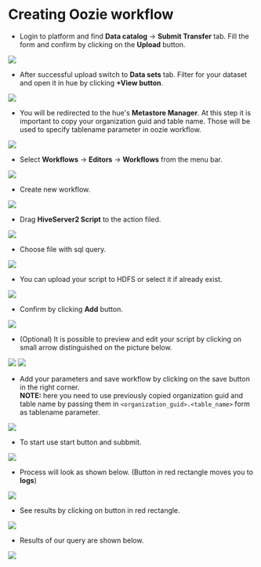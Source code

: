 # Creating Oozie workflow

* Login to platform and find **Data catalog** -> **Submit Transfer** tab. 
 Fill the form and confirm by clicking on the **Upload** button.

![](https://github.com/pprzekwa/FAQs/blob/DPNG-9509-oozie-usage/images/oozie_man/upload_file.jpg)

* After successful upload switch to **Data sets** tab. Filter for your dataset and open it in hue by clicking **+View button**.

![](https://github.com/pprzekwa/FAQs/blob/DPNG-9509-oozie-usage/images/oozie_man/tap_view.jpg)

* You will be redirected to the hue's **Metastore Manager**. At this step it is important to copy
your organization guid and table name. Those will be used to specify tablename parameter in oozie workflow.

![](https://github.com/pprzekwa/FAQs/blob/DPNG-9509-oozie-usage/images/oozie_man/org_table_copy.jpg)

* Select **Workflows** -> **Editors** -> **Workflows** from the menu bar.

![](https://github.com/pprzekwa/FAQs/blob/DPNG-9509-oozie-usage/images/oozie_man/go_to_workflows.jpg)

* Create new workflow.

![](https://github.com/pprzekwa/FAQs/blob/DPNG-9509-oozie-usage/images/oozie_man/create_workflow.jpg)

* Drag **HiveServer2 Script** to the action filed.

![](https://github.com/pprzekwa/FAQs/blob/DPNG-9509-oozie-usage/images/oozie_man/drag_hive_server.jpg)

* Choose file with sql query.

![](https://github.com/pprzekwa/FAQs/blob/DPNG-9509-oozie-usage/images/oozie_man/choose_sql_sript.jpg)

* You can upload your script to HDFS or select it if already exist.

![](https://github.com/pprzekwa/FAQs/blob/DPNG-9509-oozie-usage/images/oozie_man/select_script.jpg)

* Confirm by clicking **Add** button.

![](https://github.com/pprzekwa/FAQs/blob/DPNG-9509-oozie-usage/images/oozie_man/add_sql_script.jpg)

* (Optional) It is possible to preview and edit your script by clicking on small arrow distinguished on the picture below.

![](https://github.com/pprzekwa/FAQs/blob/DPNG-9509-oozie-usage/images/oozie_man/sql_preview.jpg)
![](https://github.com/pprzekwa/FAQs/blob/DPNG-9509-oozie-usage/images/oozie_man/sql_code_preview.jpg)

* Add your parameters and save workflow by clicking on the save button in the right corner. <br />
**NOTE:** here you need to use previously copied organization guid and table name by passing them in `<organization_guid>.<table_name>` form as tablename parameter. 

![](https://github.com/pprzekwa/FAQs/blob/DPNG-9509-oozie-usage/images/oozie_man/save_workflow.jpg)

* To start use start button and subbmit.

![](https://github.com/pprzekwa/FAQs/blob/DPNG-9509-oozie-usage/images/oozie_man/start_workflow.jpg)

* Process will look as shown below. (Button in red rectangle moves you to **logs**)

![](https://github.com/pprzekwa/FAQs/blob/DPNG-9509-oozie-usage/images/oozie_man/workflow_in_progress.jpg)

* See results by clicking on button in red rectangle.
 
![](https://github.com/pprzekwa/FAQs/blob/DPNG-9509-oozie-usage/images/oozie_man/done_100.jpg)

* Results of our query are shown below.

![](https://github.com/pprzekwa/FAQs/blob/DPNG-9509-oozie-usage/images/oozie_man/final_results.jpg)




